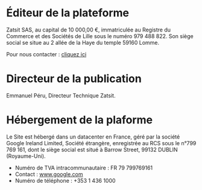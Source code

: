 # Éditeur de la plateforme
Zatsit SAS, au capital de 10 000,00 €, immatriculée au Registre du Commerce et des Sociétés de Lille sous le numéro 979 488 822.
Son siège social se situe au 2 allée de la Haye du temple 59160 Lomme.

Pour nous contacter : [cliquez ici](mailto:contact@zatsit.fr)

# Directeur de la publication
Emmanuel Péru, Directeur Technique Zatsit.

# Hébergement de la plaforme

Le Site est hébergé dans un datacenter en France, géré par la société Google Ireland Limited, Société étrangère, enregistrée au RCS sous
le n°799 769 161, dont le siège social est situé à Barrow Street, 99132 DUBLIN (Royaume-Uni).
- Numéro de TVA intracommunautaire : FR 79 799769161
- Contact : www.google.com
- Numéro de téléphone : +353 1 436 1000